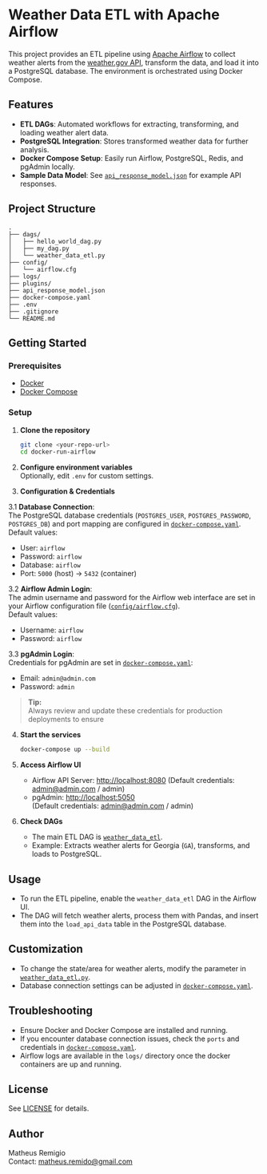 # Weather Data ETL with Apache Airflow

This project provides an ETL pipeline using [Apache Airflow](https://airflow.apache.org/) to collect weather alerts from the [weather.gov API](https://api.weather.gov), transform the data, and load it into a PostgreSQL database. The environment is orchestrated using Docker Compose.

## Features

- **ETL DAGs**: Automated workflows for extracting, transforming, and loading weather alert data.
- **PostgreSQL Integration**: Stores transformed weather data for further analysis.
- **Docker Compose Setup**: Easily run Airflow, PostgreSQL, Redis, and pgAdmin locally.
- **Sample Data Model**: See [`api_response_model.json`](api_response_model.json) for example API responses.

## Project Structure

```
.
├── dags/
│   ├── hello_world_dag.py
│   ├── my_dag.py
│   └── weather_data_etl.py
├── config/
│   └── airflow.cfg
├── logs/
├── plugins/
├── api_response_model.json
├── docker-compose.yaml
├── .env
├── .gitignore
└── README.md
```

## Getting Started

### Prerequisites

- [Docker](https://www.docker.com/get-started)
- [Docker Compose](https://docs.docker.com/compose/)

### Setup

1. **Clone the repository**  
   ```sh
   git clone <your-repo-url>
   cd docker-run-airflow
   ```

2. **Configure environment variables**  
   Optionally, edit `.env` for custom settings.

3. **Configuration & Credentials**

3.1 **Database Connection**:  
  The PostgreSQL database credentials (`POSTGRES_USER`, `POSTGRES_PASSWORD`, `POSTGRES_DB`) and port mapping are configured in [`docker-compose.yaml`](docker-compose.yaml).  
  Default values:
  - User: `airflow`
  - Password: `airflow`
  - Database: `airflow`
  - Port: `5000` (host) → `5432` (container)

3.2 **Airflow Admin Login**:  
  The admin username and password for the Airflow web interface are set in your Airflow configuration file ([`config/airflow.cfg`](config/airflow.cfg)).  
  Default values:
  - Username: `airflow`
  - Password: `airflow`

3.3 **pgAdmin Login**:  
  Credentials for pgAdmin are set in [`docker-compose.yaml`](docker-compose.yaml):
  - Email: `admin@admin.com`
  - Password: `admin`

> **Tip:**  
> Always review and update these credentials for production deployments to ensure

4. **Start the services**  
   ```sh
   docker-compose up --build
   ```

5. **Access Airflow UI**  
   - Airflow API Server: [http://localhost:8080](http://localhost:8080)
     (Default credentials: admin@admin.com / admin)
   - pgAdmin: [http://localhost:5050](http://localhost:5050)  
     (Default credentials: admin@admin.com / admin)

6. **Check DAGs**  
   - The main ETL DAG is [`weather_data_etl`](dags/weather_data_etl.py).
   - Example: Extracts weather alerts for Georgia (`GA`), transforms, and loads to PostgreSQL.

## Usage

- To run the ETL pipeline, enable the `weather_data_etl` DAG in the Airflow UI.
- The DAG will fetch weather alerts, process them with Pandas, and insert them into the `load_api_data` table in the PostgreSQL database.

## Customization

- To change the state/area for weather alerts, modify the parameter in [`weather_data_etl.py`](dags/weather_data_etl.py).
- Database connection settings can be adjusted in [`docker-compose.yaml`](docker-compose.yaml).

## Troubleshooting

- Ensure Docker and Docker Compose are installed and running.
- If you encounter database connection issues, check the `ports` and credentials in [`docker-compose.yaml`](docker-compose.yaml).
- Airflow logs are available in the `logs/` directory once the docker containers are up and running.

## License

See [LICENSE](LICENSE) for details.

## Author

Matheus Remigio  
Contact: matheus.remido@gmail.com